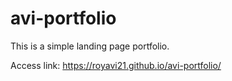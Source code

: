 # avi-portfolio

This is a simple landing page portfolio.

Access link: https://royavi21.github.io/avi-portfolio/
